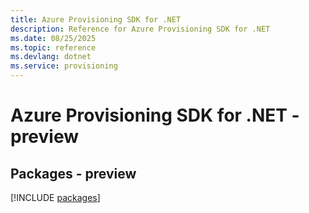 ```yaml
---
title: Azure Provisioning SDK for .NET
description: Reference for Azure Provisioning SDK for .NET
ms.date: 08/25/2025
ms.topic: reference
ms.devlang: dotnet
ms.service: provisioning
---
```

# Azure Provisioning SDK for .NET - preview
## Packages - preview
[!INCLUDE [packages](provisioning-index.md)]